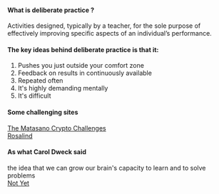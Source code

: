 #### What is deliberate practice ? <br>
Activities designed, typically by a teacher, for the sole purpose of effectively improving specific aspects of an individual’s performance. <br>

#### The key ideas behind deliberate practice is that it:
<ol>
  <li>Pushes you just outside your comfort zone</li>
  <li>Feedback on results in continuously available</li>
  <li>Repeated often</li>
  <li>It's highly demanding mentally</li>
  <li>It's difficult</li>
</ol>

#### Some challenging sites

  [ The Matasano Crypto Challenges ](https://web.archive.org/web/20160620111206/http://cryptopals.com)
  <br>
  [ Rosalind ](https://web.archive.org/web/20160607102654/http://rosalind.info/about)
  
  
#### As what  Carol Dweck said 
the idea that we can grow our brain's capacity to learn and to solve problems <br>
[Not Yet](https://www.ted.com/talks/carol_dweck_the_power_of_believing_that_you_can_improve?language=en)

 





